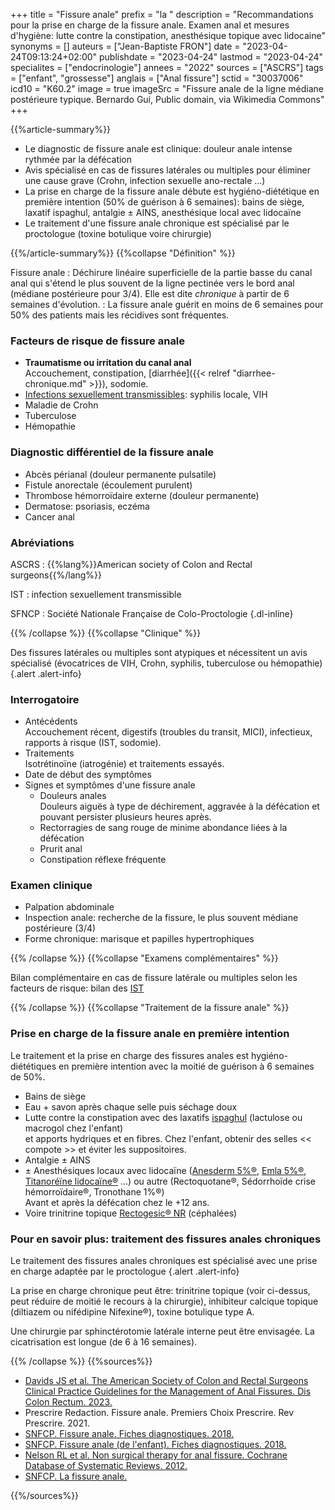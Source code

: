 +++
title = "Fissure anale"
prefix = "la "
description = "Recommandations pour la prise en charge de la fissure anale. Examen anal et mesures d'hygiène: lutte contre la constipation, anesthésique topique avec lidocaine"
synonyms = []
auteurs = ["Jean-Baptiste FRON"]
date = "2023-04-24T09:13:24+02:00"
publishdate = "2023-04-24"
lastmod = "2023-04-24"
specialites = ["endocrinologie"]
annees = "2022"
sources = ["ASCRS"]
tags = ["enfant", "grossesse"]
anglais = ["Anal fissure"]
sctid = "30037006"
icd10 = "K60.2"
image = true
imageSrc = "Fissure anale de la ligne médiane postérieure typique. Bernardo Gui, Public domain, via Wikimedia Commons"
+++

{{%article-summary%}}

- Le diagnostic de fissure anale est clinique: douleur anale intense rythmée par la défécation
- Avis spécialisé en cas de fissures latérales ou multiples pour éliminer une cause grave (Crohn, infection sexuelle ano-rectale ...)
- La prise en charge de la fissure anale débute est hygiéno-diététique en première intention (50% de guérison à 6 semaines): bains de siège, laxatif ispaghul, antalgie ± AINS, anesthésique local avec lidocaïne
- Le traitement d'une fissure anale chronique est spécialisé par le proctologue (toxine botulique voire chirurgie)

{{%/article-summary%}}
{{%collapse "Définition" %}}

Fissure anale
: Déchirure linéaire superficielle de la partie basse du canal anal qui s'étend le plus souvent de la ligne pectinée vers le bord anal (médiane postérieure pour 3/4). Elle est dite *chronique* à partir de 6 semaines d'évolution.
: La fissure anale guérit en moins de 6 semaines pour 50% des patients mais les récidives sont fréquentes.

### Facteurs de risque de fissure anale

- **Traumatisme ou irritation du canal anal**  
  Accouchement, constipation, [diarrhée]({{< relref "diarrhee-chronique.md" >}}), sodomie.
- [Infections sexuellement transmissibles](/tags/ist/): syphilis locale, VIH
- Maladie de Crohn
- Tuberculose
- Hémopathie

### Diagnostic différentiel de la fissure anale

- Abcès périanal (douleur permanente pulsatile)
- Fistule anorectale (écoulement purulent)
- Thrombose hémorroïdaire externe (douleur permanente)
- Dermatose: psoriasis, eczéma
- Cancer anal

### Abréviations

ASCRS
: {{%lang%}}American society of Colon and Rectal surgeons{{%/lang%}}

IST
: infection sexuellement transmissible

SFNCP
: Société Nationale Française de Colo-Proctologie
{.dl-inline}

{{% /collapse %}}
{{%collapse "Clinique" %}}

Des fissures latérales ou multiples sont atypiques et nécessitent un avis spécialisé (évocatrices de VIH, Crohn, syphilis, tuberculose ou hémopathie)
{.alert .alert-info}

### Interrogatoire

- Antécédents  
  Accouchement récent, digestifs (troubles du transit, MICI), infectieux, rapports à risque (IST, sodomie).
- Traitements  
  Isotrétinoïne (iatrogénie) et traitements essayés.
- Date de début des symptômes
- Signes et symptômes d'une fissure anale
  - Douleurs anales  
    Douleurs aiguës à type de déchirement, aggravée à la défécation et pouvant persister plusieurs heures après.
  - Rectorragies de sang rouge de minime abondance liées à la défécation
  - Prurit anal
  - Constipation réflexe fréquente

### Examen clinique

- Palpation abdominale
- Inspection anale: recherche de la fissure, le plus souvent médiane postérieure (3/4)
- Forme chronique: marisque et papilles hypertrophiques

{{% /collapse %}}
{{%collapse "Examens complémentaires" %}}

Bilan complémentaire en cas de fissure latérale ou multiples selon les facteurs de risque: bilan des [IST](/tags/ist/)

{{% /collapse %}}
{{%collapse "Traitement de la fissure anale" %}}

### Prise en charge de la fissure anale en première intention

Le traitement et la prise en charge des fissures anales est hygiéno-diététiques en première intention avec la moitié de guérison à 6 semaines de 50%.

- Bains de siège
- Eau + savon après chaque selle puis séchage doux
- Lutte contre la constipation avec des laxatifs [ispaghul](https://base-donnees-publique.medicaments.gouv.fr/affichageDoc.php?specid=67437758&typedoc=R) (lactulose ou macrogol chez l'enfant)  
  et apports hydriques et en fibres. Chez l'enfant, obtenir des selles << compote >> et éviter les suppositoires.
- Antalgie ± AINS
- ± Anesthésiques locaux avec lidocaïne ([Anesderm 5%®](https://base-donnees-publique.medicaments.gouv.fr/affichageDoc.php?specid=63794766&typedoc=R), [Emla 5%®](https://base-donnees-publique.medicaments.gouv.fr/affichageDoc.php?specid=63396602&typedoc=R), [Titanoréïne lidocaïne®](https://base-donnees-publique.medicaments.gouv.fr/affichageDoc.php?specid=61165034&typedoc=R) ...) ou autre (Rectoquotane®, Sédorrhoïde crise hémorroïdaire®, Tronothane 1%®)  
  Avant et après la défécation chez le +12 ans.
- Voire trinitrine topique [Rectogesic® NR](https://base-donnees-publique.medicaments.gouv.fr/affichageDoc.php?specid=65328888&typedoc=R) (céphalées)

### Pour en savoir plus: traitement des fissures anales chroniques

Le traitement des fissures anales chroniques est spécialisé avec une prise en charge adaptée par le proctologue
{.alert .alert-info}

La prise en charge chronique peut être: trinitrine topique (voir ci-dessus, peut réduire de moitié le recours à la chirurgie), inhibiteur calcique topique (diltiazem ou nifédipine Nifexine®), toxine botulique type A.

Une chirurgie par sphinctérotomie latérale interne peut être envisagée. La cicatrisation est longue (de 6 à 16 semaines).

{{% /collapse %}}
{{%sources%}}

- [Davids JS et al. The American Society of Colon and Rectal Surgeons Clinical Practice Guidelines for the Management of Anal Fissures. Dis Colon Rectum. 2023.](https://journals.lww.com/dcrjournal/Fulltext/2023/02000/The_American_Society_of_Colon_and_Rectal_Surgeons.8.aspx)
- Prescrire Redaction. Fissure anale. Premiers Choix Prescrire. Rev Prescrire. 2021.
- [SNFCP. Fissure anale. Fiches diagnostiques. 2018.](https://www.snfcp.org/actualites/fiche-diag_fissure-anale/)
- [SNFCP. Fissure anale (de l'enfant). Fiches diagnostiques. 2018.](https://www.snfcp.org/fiches-diagnostiques-2/pathologies-proctologiques-de-lenfant/fiche-diag_principales-pathologies-proctologiques-de-lenfant-fissure-anale/)
- [Nelson RL et al. Non surgical therapy for anal fissure. Cochrane Database of Systematic Reviews. 2012.](https://www.cochrane.org/CD003431/COLOCA_non-surgical-therapy-for-anal-fissure.)
- [SNFCP. La fissure anale.](https://www.snfcp.org/informations-maladies/fissure-anale/la-fissure-anale/)

{{%/sources%}}
